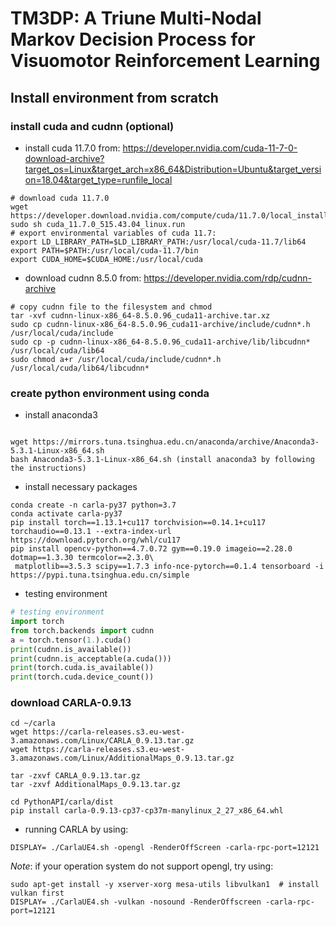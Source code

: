 
# TM3DP: A Triune Multi-Nodal Markov Decision Process for Visuomotor Reinforcement Learning


## Install environment from scratch

### install cuda and cudnn (optional)
- install cuda 11.7.0 from: https://developer.nvidia.com/cuda-11-7-0-download-archive?target_os=Linux&target_arch=x86_64&Distribution=Ubuntu&target_version=18.04&target_type=runfile_local
```shell
# download cuda 11.7.0
wget https://developer.download.nvidia.com/compute/cuda/11.7.0/local_installers/cuda_11.7.0_515.43.04_linux.run
sudo sh cuda_11.7.0_515.43.04_linux.run
# export environmental variables of cuda 11.7:
export LD_LIBRARY_PATH=$LD_LIBRARY_PATH:/usr/local/cuda-11.7/lib64
export PATH=$PATH:/usr/local/cuda-11.7/bin
export CUDA_HOME=$CUDA_HOME:/usr/local/cuda
```

- download cudnn 8.5.0 from: https://developer.nvidia.com/rdp/cudnn-archive
```shell
# copy cudnn file to the filesystem and chmod
tar -xvf cudnn-linux-x86_64-8.5.0.96_cuda11-archive.tar.xz
sudo cp cudnn-linux-x86_64-8.5.0.96_cuda11-archive/include/cudnn*.h /usr/local/cuda/include
sudo cp -p cudnn-linux-x86_64-8.5.0.96_cuda11-archive/lib/libcudnn* /usr/local/cuda/lib64
sudo chmod a+r /usr/local/cuda/include/cudnn*.h /usr/local/cuda/lib64/libcudnn*
```


### create python environment using conda

- install anaconda3
```shell

wget https://mirrors.tuna.tsinghua.edu.cn/anaconda/archive/Anaconda3-5.3.1-Linux-x86_64.sh
bash Anaconda3-5.3.1-Linux-x86_64.sh (install anaconda3 by following the instructions)
```
- install necessary packages
```shell
conda create -n carla-py37 python=3.7
conda activate carla-py37
pip install torch==1.13.1+cu117 torchvision==0.14.1+cu117 torchaudio==0.13.1 --extra-index-url https://download.pytorch.org/whl/cu117
pip install opencv-python==4.7.0.72 gym==0.19.0 imageio==2.28.0 dotmap==1.3.30 termcolor==2.3.0\
 matplotlib==3.5.3 scipy==1.7.3 info-nce-pytorch==0.1.4 tensorboard -i https://pypi.tuna.tsinghua.edu.cn/simple
```

- testing environment 
```python
# testing environment 
import torch
from torch.backends import cudnn
a = torch.tensor(1.).cuda()
print(cudnn.is_available())
print(cudnn.is_acceptable(a.cuda()))
print(torch.cuda.is_available())
print(torch.cuda.device_count())
```


### download CARLA-0.9.13
```shell
cd ~/carla
wget https://carla-releases.s3.eu-west-3.amazonaws.com/Linux/CARLA_0.9.13.tar.gz
wget https://carla-releases.s3.eu-west-3.amazonaws.com/Linux/AdditionalMaps_0.9.13.tar.gz

tar -zxvf CARLA_0.9.13.tar.gz
tar -zxvf AdditionalMaps_0.9.13.tar.gz

cd PythonAPI/carla/dist
pip install carla-0.9.13-cp37-cp37m-manylinux_2_27_x86_64.whl
```

- running CARLA by using:
```shell
DISPLAY= ./CarlaUE4.sh -opengl -RenderOffScreen -carla-rpc-port=12121
```

*Note*: if your operation system do not support opengl, try using:
```shell
sudo apt-get install -y xserver-xorg mesa-utils libvulkan1  # install vulkan first
DISPLAY= ./CarlaUE4.sh -vulkan -nosound -RenderOffscreen -carla-rpc-port=12121
```

